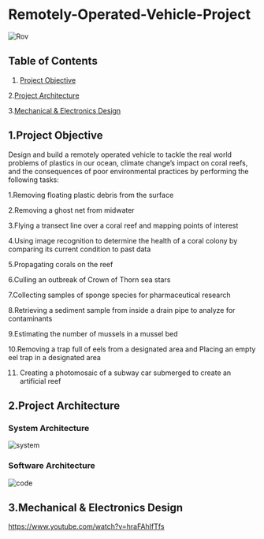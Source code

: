 # Remotely-Operated-Vehicle-Project
![Rov](https://github.com/RuaaMQasem/Remotely-Operated-Vehicle-Project/assets/142262095/2eb4e201-507b-467b-abb9-14ded50b9288)
## Table of Contents

1. [Project Objective](#project-objective)

2.[Project Architecture](#project-architecture)

3.[Mechanical & Electronics Design](#mechanical-&-electronics-design)

## 1.Project Objective

Design and build a remotely operated vehicle to tackle the real world problems of plastics in our ocean, climate change’s impact on coral reefs, and the consequences of poor environmental practices by performing the following tasks: 

1.Removing floating plastic debris from the surface

2.Removing a ghost net from midwater

3.Flying a transect line over a coral reef and mapping points of interest

4.Using image recognition to determine the health of a coral colony by comparing its current condition to past data

5.Propagating corals on the reef

6.Culling an outbreak of Crown of Thorn sea stars

7.Collecting samples of sponge species for pharmaceutical research

8.Retrieving a sediment sample from inside a drain pipe to analyze for contaminants 

9.Estimating the number of mussels in a mussel bed

10.Removing a trap full of eels from a designated area and Placing an empty eel trap in a designated area

11. Creating a photomosaic of a subway car submerged to create an artificial reef

## 2.Project Architecture

### System Architecture
![system](https://github.com/RuaaMQasem/Remotely-Operated-Vehicle-Project/assets/142262095/4f7c9d49-2436-4cb3-8547-b39efdbf683e)

### Software Architecture
![code](https://github.com/RuaaMQasem/Remotely-Operated-Vehicle-Project/assets/142262095/5833a8ab-0a70-4e41-9567-2745e18dad1f)

## 3.Mechanical & Electronics Design

https://www.youtube.com/watch?v=hraFAhIfTfs
